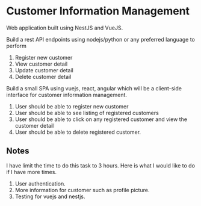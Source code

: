 # Customer Information Management

Web application built using NestJS and VueJS.

Build a rest API endpoints using nodejs/python or any preferred language to perform
1. Register new customer
2. View customer detail
3. Update customer detail
4. Delete customer detail

Build a small SPA using vuejs, react, angular which will be a client-side interface for customer information management.
1. User should be able to register new customer
2. User should be able to see listing of registered customers
3. User should be able to click on any registered customer and view the customer detail
4. User should be able to delete registered customer.


## Notes

I have limit the time to do this task to 3 hours. Here is what I would like to do if I have more times.

1. User authentication.
2. More information for customer such as profile picture.
3. Testing for vuejs and nestjs.
